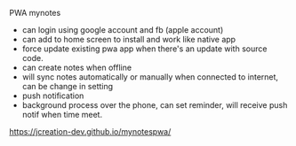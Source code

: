 PWA mynotes

- can login using google account and fb (apple account)
- can add to home screen to install and work like native app
- force update existing pwa app when there's an update with source code.
- can create notes when offline
- will sync notes automatically or manually when connected to internet, can be change in setting
- push notification
- background process over the phone, can set reminder, will receive push notif when time meet.


https://jcreation-dev.github.io/mynotespwa/
